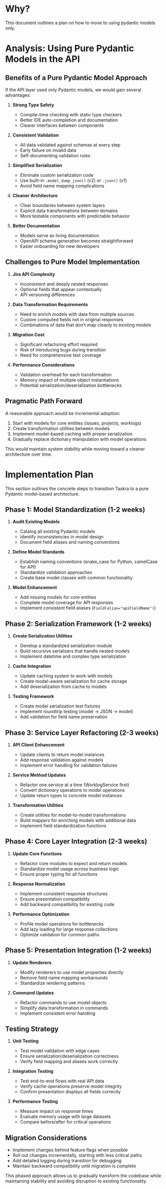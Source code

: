 # Why?

This document outlines a plan on how to move to using pydantic models only. 

# Analysis: Using Pure Pydantic Models in the API

## Benefits of a Pure Pydantic Model Approach

If the API layer used only Pydantic models, we would gain several advantages:

1. **Strong Type Safety**
   - Compile-time checking with static type checkers
   - Better IDE auto-completion and documentation
   - Clearer interfaces between components

2. **Consistent Validation**
   - All data validated against schemas at every step
   - Early failure on invalid data
   - Self-documenting validation rules

3. **Simplified Serialization**
   - Eliminate custom serialization code
   - Use built-in `.model_dump_json()` (v2) or `.json()` (v1)
   - Avoid field name mapping complications

4. **Cleaner Architecture**
   - Clear boundaries between system layers
   - Explicit data transformations between domains
   - More testable components with predictable behavior

5. **Better Documentation**
   - Models serve as living documentation
   - OpenAPI schema generation becomes straightforward
   - Easier onboarding for new developers

## Challenges to Pure Model Implementation

1. **Jira API Complexity**
   - Inconsistent and deeply nested responses
   - Optional fields that appear contextually
   - API versioning differences

2. **Data Transformation Requirements**
   - Need to enrich models with data from multiple sources
   - Custom computed fields not in original responses
   - Combinations of data that don't map cleanly to existing models

3. **Migration Cost**
   - Significant refactoring effort required
   - Risk of introducing bugs during transition
   - Need for comprehensive test coverage

4. **Performance Considerations**
   - Validation overhead for each transformation
   - Memory impact of multiple object instantiations
   - Potential serialization/deserialization bottlenecks

## Pragmatic Path Forward

A reasonable approach would be incremental adoption:

1. Start with models for core entities (issues, projects, worklogs)
2. Create transformation utilities between models
3. Implement model-based caching with proper serialization
4. Gradually replace dictionary manipulation with model operations

This would maintain system stability while moving toward a cleaner architecture over time.

# Implementation Plan

This section outlines the concrete steps to transition Taskra to a pure Pydantic model-based architecture.

## Phase 1: Model Standardization (1-2 weeks)

1. **Audit Existing Models**
   - Catalog all existing Pydantic models
   - Identify inconsistencies in model design
   - Document field aliases and naming conventions

2. **Define Model Standards**
   - Establish naming conventions (snake_case for Python, camelCase for API)
   - Standardize validation approaches
   - Create base model classes with common functionality

3. **Model Enhancement**
   - Add missing models for core entities
   - Complete model coverage for API responses
   - Implement consistent field aliases (`Field(alias="apiFieldName")`)

## Phase 2: Serialization Framework (1-2 weeks)

1. **Create Serialization Utilities**
   - Develop a standardized serialization module
   - Build recursive serializers that handle nested models
   - Implement datetime and complex type serialization

2. **Cache Integration**
   - Update caching system to work with models
   - Create model-aware serialization for cache storage
   - Add deserialization from cache to models

3. **Testing Framework**
   - Create model serialization test fixtures
   - Implement roundtrip testing (model → JSON → model)
   - Add validation for field name preservation

## Phase 3: Service Layer Refactoring (2-3 weeks)

1. **API Client Enhancement**
   - Update clients to return model instances
   - Add response validation against models
   - Implement error handling for validation failures

2. **Service Method Updates**
   - Refactor one service at a time (WorklogService first)
   - Convert dictionary operations to model operations
   - Update return types to concrete model instances

3. **Transformation Utilities**
   - Create utilities for model-to-model transformations
   - Build mappers for enriching models with additional data
   - Implement field standardization functions

## Phase 4: Core Layer Integration (2-3 weeks)

1. **Update Core Functions**
   - Refactor core modules to expect and return models
   - Standardize model usage across business logic
   - Ensure proper typing for all functions

2. **Response Normalization**
   - Implement consistent response structures
   - Ensure presentation compatibility
   - Add backward compatibility for existing code

3. **Performance Optimization**
   - Profile model operations for bottlenecks
   - Add lazy loading for large response collections
   - Optimize validation for common paths

## Phase 5: Presentation Integration (1-2 weeks)

1. **Update Renderers**
   - Modify renderers to use model properties directly
   - Remove field name mapping workarounds
   - Standardize rendering patterns

2. **Command Updates**
   - Refactor commands to use model objects
   - Simplify data transformation in commands
   - Implement consistent error handling

## Testing Strategy

1. **Unit Testing**
   - Test model validation with edge cases
   - Ensure serialization/deserialization correctness
   - Verify field mapping and aliases work correctly

2. **Integration Testing**
   - Test end-to-end flows with real API data
   - Verify cache operations preserve model integrity
   - Confirm presentation displays all fields correctly

3. **Performance Testing**
   - Measure impact on response times
   - Evaluate memory usage with large datasets
   - Compare before/after for critical operations

## Migration Considerations

- Implement changes behind feature flags when possible
- Roll out changes incrementally, starting with less critical paths
- Add detailed logging during transition for debugging
- Maintain backward compatibility until migration is complete

This phased approach allows us to gradually transform the codebase while maintaining stability and avoiding disruption to existing functionality.